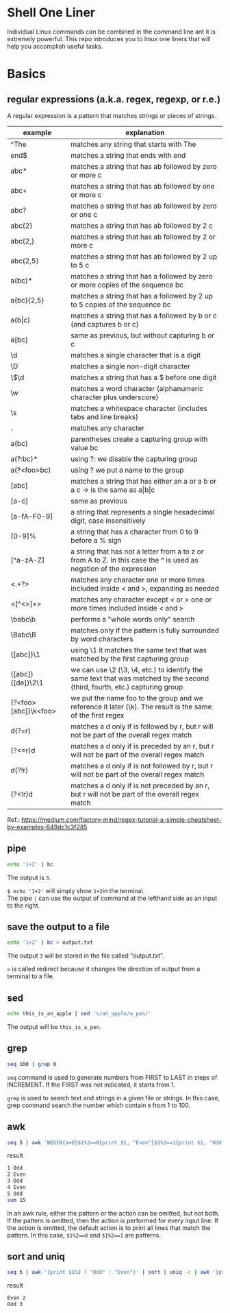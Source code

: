 # Shell One Liner

Individual Linux commands can be combined in the command line ant it is extremely powerful.  This repo introduces you to linux one liners that will help you accomplish useful tasks.


# Basics

## regular expressions (a.k.a. regex, regexp, or r.e.)

A regular expression is a pattern that matches strings or pieces of strings. 

| example | explanation |
| --- | --- |
| ^The   | matches any string that starts with The |
| end$　| matches a string that ends with end |
| abc* | matches a string that has ab followed by zero or more c |
| abc+ | matches a string that has ab followed by one or more c |
| abc? | matches a string that has ab followed by zero or one c |
| abc{2} | matches a string that has ab followed by 2 c |
| abc{2,} | matches a string that has ab followed by 2 or more c |
| abc{2,5} | matches a string that has ab followed by 2 up to 5 c |
| a(bc)* | matches a string that has a followed by zero or more copies of the sequence bc |
| a(bc){2,5} | matches a string that has a followed by 2 up to 5 copies of the sequence bc |
| a(b\|c) | matches a string that has a followed by b or c (and captures b or c) |
| a[bc]  | same as previous, but without capturing b or c |
| \d | matches a single character that is a digit |
|\D |  matches a single non-digit character |
|\\$\d  |  matches a string that has a $ before one digit|
| \w | matches a word character (alphanumeric character plus underscore) |
| \s | matches a whitespace character (includes tabs and line breaks) |
| . |  matches any character |
| a(bc) |  parentheses create a capturing group with value bc |
| a(?:bc)* | using ?: we disable the capturing group |
| a(?\<foo\>bc)| using ?<foo> we put a name to the group |
| [abc] | matches a string that has either an a or a b or a c \-\> is the same as a\|b\|c |
| [a-c] | same as previous |
| [a-fA-F0-9] | a string that represents a single hexadecimal digit, case insensitively |
| [0-9]%  | a string that has a character from 0 to 9 before a % sign |
| [^a-zA-Z] |  a string that has not a letter from a to z or from A to Z. In this case the ^ is used as negation of the expression |
|  <.+?>| matches any character one or more times included inside < and >, expanding as needed | 
|  <[^<>]+> | matches any character except < or > one or more times included inside < and > | 
| \babc\b |  performs a "whole words only" search| 
| \Babc\B |  matches only if the pattern is fully surrounded by word characters| 
| ([abc])\1 |  using \1 it matches the same text that was matched by the first capturing group | 
| ([abc])([de])\2\1 | we can use \2 (\3, \4, etc.) to identify the same text that was matched by the second (third, fourth, etc.) capturing group| 
| (?\<foo\>[abc])\k\<foo\>| we put the name foo to the group and we reference it later (\k<foo>). The result is the same of the first regex | 
| d(?=r) | matches a d only if is followed by r, but r will not be part of the overall regex match| 
| (?<=r)d |  matches a d only if is preceded by an r, but r will not be part of the overall regex match| 
| d(?!r) | matches a d only if is not followed by r, but r will not be part of the overall regex match | 
| (?<!r)d | matches a d only if is not preceded by an r, but r will not be part of the overall regex match| 
  
 Ref.:
 https://medium.com/factory-mind/regex-tutorial-a-simple-cheatsheet-by-examples-649dc1c3f285
  
## pipe

```bash
echo '1+2' | bc
```
The output is `3`.

`$ echo '1+2'` will simply show `1+2`in the terminal.<br>
The pipe `|` can use the output of command at the lefthand side as an input to the right.

## save the output to a file

```bash
echo '1+2' | bc > output.txt
```
The output `3` will be stored in the file called "output.txt".

`>` is called redirect because it changes the direction of output from a terminal to a file.

## sed
```bash
echo this_is_an_apple | sed 's/an_apple/a_pen/'
```
The output will be `this_is_a_pen`.

## grep
```bash
seq 100 | grep 0
```

`seq` command is used to generate numbers from FIRST to LAST in steps of INCREMENT.
If the FIRST was not indicated, it starts from 1.

`grep` is used to search text and strings in a given file or strings.
In this case, grep command search the number which contain `0` from 1 to 100.

## awk
  
```bash
seq 5 | awk 'BEGIN{a=0}$1%2==0{print $1, "Even"}$1%2==1{print $1, "Odd"}{a+=$1}END{print "sum",a}'
 ```

result
```bash
1 Odd
2 Even
3 Odd
4 Even
5 Odd
sum 15
```

In an awk rule, either the pattern or the action can be omitted, but not both. If the pattern is omitted, then the action is performed for every input line. If the action is omitted, the default action is to print all lines that match the pattern.
In this case, `$1%2==0` and `$1%2==1` are patterns.

## sort and uniq

```bash
seq 5 | awk '{print $1%2 ? "Odd" : "Even"}' | sort | uniq -c | awk '{print $2,$1}'
```
  
result
```bash
Even 2
Odd 3
```
  
  
